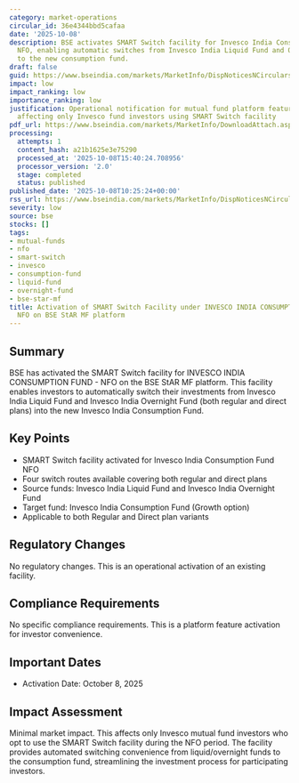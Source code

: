 ```yaml
---
category: market-operations
circular_id: 36e4344bbd5cafaa
date: '2025-10-08'
description: BSE activates SMART Switch facility for Invesco India Consumption Fund
  NFO, enabling automatic switches from Invesco India Liquid Fund and Overnight Fund
  to the new consumption fund.
draft: false
guid: https://www.bseindia.com/markets/MarketInfo/DispNoticesNCirculars.aspx?Noticeid={231F4A81-9CDC-479B-AF0D-08DF285627D0}&noticeno=20251008-14&dt=10/08/2025&icount=14&totcount=62&flag=0
impact: low
impact_ranking: low
importance_ranking: low
justification: Operational notification for mutual fund platform feature activation
  affecting only Invesco fund investors using SMART Switch facility
pdf_url: https://www.bseindia.com/markets/MarketInfo/DownloadAttach.aspx?id=20251008-14&attachedId=29389ec4-0960-4819-a285-22708cc64f74
processing:
  attempts: 1
  content_hash: a21b1625e3e75290
  processed_at: '2025-10-08T15:40:24.708956'
  processor_version: '2.0'
  stage: completed
  status: published
published_date: '2025-10-08T10:25:24+00:00'
rss_url: https://www.bseindia.com/markets/MarketInfo/DispNoticesNCirculars.aspx?Noticeid={231F4A81-9CDC-479B-AF0D-08DF285627D0}&noticeno=20251008-14&dt=10/08/2025&icount=14&totcount=62&flag=0
severity: low
source: bse
stocks: []
tags:
- mutual-funds
- nfo
- smart-switch
- invesco
- consumption-fund
- liquid-fund
- overnight-fund
- bse-star-mf
title: Activation of SMART Switch Facility under INVESCO INDIA CONSUMPTION FUND -
  NFO on BSE StAR MF platform
---
```


## Summary

BSE has activated the SMART Switch facility for INVESCO INDIA CONSUMPTION FUND - NFO on the BSE StAR MF platform. This facility enables investors to automatically switch their investments from Invesco India Liquid Fund and Invesco India Overnight Fund (both regular and direct plans) into the new Invesco India Consumption Fund.

## Key Points

- SMART Switch facility activated for Invesco India Consumption Fund NFO
- Four switch routes available covering both regular and direct plans
- Source funds: Invesco India Liquid Fund and Invesco India Overnight Fund
- Target fund: Invesco India Consumption Fund (Growth option)
- Applicable to both Regular and Direct plan variants

## Regulatory Changes

No regulatory changes. This is an operational activation of an existing facility.

## Compliance Requirements

No specific compliance requirements. This is a platform feature activation for investor convenience.

## Important Dates

- Activation Date: October 8, 2025

## Impact Assessment

Minimal market impact. This affects only Invesco mutual fund investors who opt to use the SMART Switch facility during the NFO period. The facility provides automated switching convenience from liquid/overnight funds to the consumption fund, streamlining the investment process for participating investors.